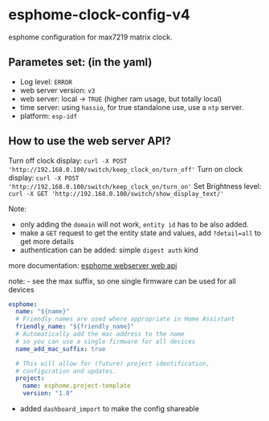 # esphome-clock-config-v4
esphome configuration for max7219 matrix clock.

## Parametes set: (in the yaml)
- Log level: `ERROR`
- web server version: `v3`
- web server: local -> `TRUE` (higher ram usage, but totally local)
- time server: using `hassio`, for true standalone use, use a `ntp` server.
- platform: `esp-idf`

## How to use the web server API?
Turn off clock display: `curl -X POST 'http://192.168.0.100/switch/keep_clock_on/turn_off'`
Turn on clock display: `curl -X POST 'http://192.168.0.100/switch/keep_clock_on/turn_on'`
Set Brightness level: `curl -X GET 'http://192.168.0.100/switch/show_display_text/'`

Note:
- only adding the `domain` will not work, `entity id` has to be also added.
- make a `GET` request to get the entity state and values, add `?detail=all` to get more details
- authentication can be added: simple `digest auth` kind

more documentation: [esphome webserver web api](https://esphome.io/web-api/index.html)

note: - see the max suffix, so one single firmware can be used for all devices
```yaml
esphome:
  name: "${name}"
  # Friendly names are used where appropriate in Home Assistant
  friendly_name: "${friendly_name}"
  # Automatically add the mac address to the name
  # so you can use a single firmware for all devices
  name_add_mac_suffix: true

  # This will allow for (future) project identification,
  # configuration and updates.
  project:
    name: esphome.project-template
    version: "1.0"
```

- added `dashboard_import` to make the config shareable